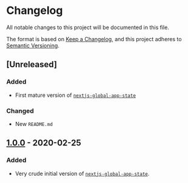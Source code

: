 # Changelog

All notable changes to this project will be documented in this file.

The format is based on [Keep a Changelog](https://keepachangelog.com/en/1.0.0/),
and this project adheres to [Semantic Versioning](https://semver.org/spec/v2.0.0.html).

## [Unreleased]

### Added

- First mature version of [`nextjs-global-app-state`](https://www.npmjs.com/package/nextjs-global-app-state)

### Changed

- New `README.md`

## [1.0.0] - 2020-02-25

### Added

- Very crude initial version of [`nextjs-global-app-state`](https://www.npmjs.com/package/nextjs-global-app-state/v/1.0.0).

[1.0.0]: https://github.com/DanielGiljam/nextjs-global-app-state/releases/tag/v1.0.0
